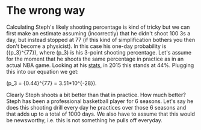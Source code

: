 # **The wrong way**

Calculating Steph's likely shooting percentage is kind of tricky but we can first make an estimate assuming (incorrectly) that he didn't shoot 100 3s a day, but instead stopped at 77 (if this kind of simplification bothers you then don't become a physicist).  In this case his one-day probability is \({p_3}^{77}\), where \(p_3\) is his 3-point shooting percentage.  Let's assume for the moment that he shoots the same percentage in practice as in an actual NBA game.  Looking at his [stats](http://espn.go.com/nba/player/stats/_/id/3975/stephen-curry), in 2015 this stands at 44%.  Plugging this into our equation we get:

\(p_3 = {0.44}^{77} = 3.51*10^{-28}\).

Clearly Steph shoots a bit better than that in practice.  How much better?  Steph has been a professional basketball player for 6 seasons.  Let's say he does this shooting drill every day he practices over those 6 seasons and that adds up to a total of 1000 days.  We also have to assume that this would be newsworthy, i.e. this is not something he pulls off everyday.  